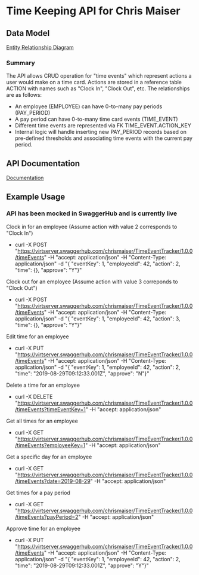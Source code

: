 # Time Keeping API for Chris Maiser
## Data Model
[Entity Relationship Diagram](TimeEventDataModel.pdf)
### Summary
The API allows CRUD operation for "time events" which represent actions a user would make on a time card.  Actions are stored in a reference  table ACTION with names such as "Clock In", "Clock Out", etc.  The relationships are as follows:
* An employee (EMPLOYEE) can have 0-to-many pay periods (PAY_PERIOD)
* A pay period can have 0-to-many time card events (TIME_EVENT)
* Different time events are represented via FK TIME_EVENT.ACTION_KEY
* Internal logic will handle inserting new PAY_PERIOD records based on pre-defined thresholds and associating time events with the current pay period.  

## API Documentation
[Documentation](http://htmlpreview.github.com/?https://github.com/cmaiser/time-keeping-api/blob/master/TimeEventApi.html)

## Example Usage
### API has been mocked in SwaggerHub and is currently live
Clock in for an employee (Assume action with value 2 corresponds to "Clock In")  
* curl -X POST "https://virtserver.swaggerhub.com/chrismaiser/TimeEventTracker/1.0.0/timeEvents" -H "accept: application/json" -H "Content-Type: application/json" -d "{ \"eventKey\": 1, \"employeeId\": 42, \"action\": 2, \"time\": {}, \"approve\": \"Y\"}"  

Clock out for an employee (Assume action with value 3 correponds to "Clock Out")  
* curl -X POST "https://virtserver.swaggerhub.com/chrismaiser/TimeEventTracker/1.0.0/timeEvents" -H "accept: application/json" -H "Content-Type: application/json" -d "{ \"eventKey\": 1, \"employeeId\": 42, \"action\": 3, \"time\": {}, \"approve\": \"Y\"}"  

Edit time for an employee  
* curl -X PUT "https://virtserver.swaggerhub.com/chrismaiser/TimeEventTracker/1.0.0/timeEvents" -H "accept: application/json" -H "Content-Type: application/json" -d "{ \"eventKey\": 1, \"employeeId\": 42, \"action\": 2, \"time\": \"2019-08-29T09:12:33.001Z\", \"approve\": \"N\"}"  

Delete a time for an employee  
* curl -X DELETE "https://virtserver.swaggerhub.com/chrismaiser/TimeEventTracker/1.0.0/timeEvents?timeEventKey=1" -H "accept: application/json"  

Get all times for an employee
* curl -X GET "https://virtserver.swaggerhub.com/chrismaiser/TimeEventTracker/1.0.0/timeEvents?employeeKey=1" -H "accept: application/json"  

Get a specific day for an employee  
* curl -X GET "https://virtserver.swaggerhub.com/chrismaiser/TimeEventTracker/1.0.0/timeEvents?date=2019-08-29" -H "accept: application/json"  

Get times for a pay period  
* curl -X GET "https://virtserver.swaggerhub.com/chrismaiser/TimeEventTracker/1.0.0/timeEvents?payPeriod=2" -H "accept: application/json"  

Approve time for an employee  
* curl -X PUT "https://virtserver.swaggerhub.com/chrismaiser/TimeEventTracker/1.0.0/timeEvents" -H "accept: application/json" -H "Content-Type: application/json" -d "{ \"eventKey\": 1, \"employeeId\": 42, \"action\": 2, \"time\": \"2019-08-29T09:12:33.001Z\", \"approve\": \"Y\"}"  
